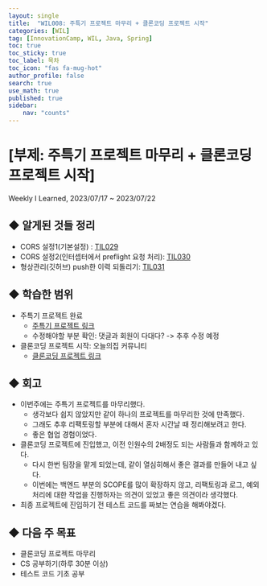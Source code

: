```yaml
---
layout: single
title:  "WIL008: 주특기 프로젝트 마무리 + 클론코딩 프로젝트 시작"
categories: [WIL]
tag: [InnovationCamp, WIL, Java, Spring] 
toc: true
toc_sticky: true
toc_label: 목차
toc_icon: "fas fa-mug-hot"
author_profile: false
search: true
use_math: true
published: true
sidebar:
    nav: "counts"
---
```


# [부제: 주특기 프로젝트 마무리 + 클론코딩 프로젝트 시작]
Weekly I Learned, 2023/07/17 ~ 2023/07/22

## ◆ 알게된 것들 정리
- CORS 설정1(기본설정) : [TIL029](https://yihwanryu.github.io/til/TIL029/)
- CORS 설정2(인터셉터에서 preflight 요청 처리): [TIL030](https://yihwanryu.github.io/til/TIL030/)
- 형상관리(깃허브) push한 이력 되돌리기: [TIL031](https://yihwanryu.github.io/til/TIL031/)

## ◆ 학습한 범위
- 주특기 프로젝트 완료
  - [주특기 프로젝트 링크](https://natural-breadfruit-570.notion.site/13-23829a004ae0452987d2d8fa4e1c08d6?pvs=4)
  - 수정해야할 부분 확인: 댓글과 회원이 다대다? -> 추후 수정 예정
- 클론코딩 프로젝트 시작: 오늘의집 커뮤니티
  - [클론코딩 프로젝트 링크](https://massive-spandex-667.notion.site/1-019097e536e94f6faca6eeb75d4f18cf?pvs=4)

## ◆ 회고
- 이번주에는 주특기 프로젝트를 마무리했다.
  - 생각보다 쉽지 않았지만 같이 하나의 프로젝트를 마무리한 것에 만족했다.
  - 그래도 추후 리팩토링할 부분에 대해서 혼자 시간날 때 정리해보려고 한다.
  - 좋은 협업 경험이었다.
- 클론코딩 프로젝트에 진입했고, 이전 인원수의 2배정도 되는 사람들과 함께하고 있다.
  - 다시 한번 팀장을 맡게 되었는데, 같이 열심히해서 좋은 결과를 만들어 내고 싶다.
  - 이번에는 백엔드 부분의 SCOPE를 많이 확장하지 않고, 리팩토링과 로그, 예외처리에 대한 작업을 진행하자는 의견이 있었고 좋은 의견이라 생각했다.
- 최종 프로젝트에 진입하기 전 테스트 코드를 짜보는 연습을 해봐야겠다.

## ◆ 다음 주 목표
- 클론코딩 프로젝트 마무리
- CS 공부하기(하루 30분 이상)
- 테스트 코드 기초 공부